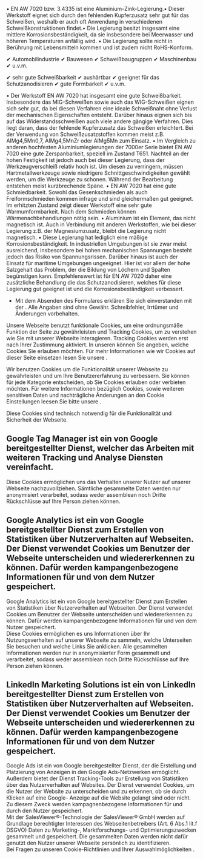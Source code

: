 • EN AW 7020 bzw. 3.4335 ist eine Aluminium-Zink-Legierung.• Dieser Werkstoff
eignet sich durch den fehlenden Kupferzusatz sehr gut für das Schweißen, weshalb
er auch oft Anwendung in verschiedenen Schweißkonstruktionen findet.• Die
Legierung besitzt insgesamt eine mittlere Korrosionsbeständigkeit, da sie
insbesondere bei Meerwasser und höheren Temperaturen anfällig wird. • Die
Legierung sollte nicht in Berührung mit Lebensmitteln kommen und ist zudem nicht
RoHS-Konform.

✔ Automobilindustrie ✔ Bauwesen ✔ Schweißbaugruppen ✔ Maschinenbau ✔ u.v.m.

✔ sehr gute Schweißbarkeit ✔ aushärtbar ✔ geeignet für das Schutzanodisieren ✔
gute Formbarkeit ✔ u.v.m.

• Der Werkstoff EN AW 7020 hat insgesamt eine gute Schweißbarkeit. Insbesondere
das MIG-Schweißen sowie auch das WIG-Schweißen eignen sich sehr gut, da bei
diesen Verfahren eine ideale Schweißnaht ohne Verlust der mechanischen
Eigenschaften entsteht. Darüber hinaus eignen sich bis auf das
Widerstandsschweißen auch viele andere gängige Verfahren. Dies liegt daran, dass
der fehlende Kupferzusatz das Schweißen erleichtert. Bei der Verwendung von
Schweißzusatzstoffen kommen meist z.B. AlMg4,5Mn0,7, AlMg4,5MnZr oder AlMg5Mn
zum Einsatz. • Im Vergleich zu anderen hochfesten Aluminiumlegierungen der
7000er Serie bietet EN AW 7020 eine gute Zerspanbarkeit, speziell im Zustand
T651. Nachteil an der hohen Festigkeit ist jedoch auch bei dieser Legierung,
dass der Werkzeugverschleiß relativ hoch ist. Um diesen zu verringern, müssen
Hartmetallwerkzeuge sowie niedrigere Schnittgeschwindigkeiten gewählt werden, um
die Werkzeuge zu schonen. Während der Bearbeitung entstehen meist kurzbrechende
Späne. • EN AW 7020 hat eine gute Schmiedbarkeit. Sowohl das Gesenkschmieden als
auch Freiformschmieden kommen infrage und sind gleichermaßen gut geeignet. Im
erhitzten Zustand zeigt dieser Werkstoff eine sehr gute Warmumformbarkeit. Nach
dem Schmieden können Wärmenachbehandlungen nötig sein. • Aluminium ist ein
Element, das nicht magnetisch ist. Auch in Verbindung mit anderen Werkstoffen,
wie bei dieser Legierung z.B. der Magnesiumzusatz, bleibt die Legierung nicht
magnetisch. • Diese Legierung hat lediglich eine mäßige Korrosionsbeständigkeit.
In industriellen Umgebungen ist sie zwar meist ausreichend, insbesondere bei
hohen mechanischen Spannungen besteht jedoch das Risiko von Spannungsrissen.
Darüber hinaus ist auch der Einsatz für maritime Umgebungen ungeeignet. Hier ist
vor allem der hohe Salzgehalt das Problem, der die Bildung von Löchern und
Spalten begünstigen kann. Empfehlenswert ist für EN AW 7020 daher eine
zusätzliche Behandlung die das Schutzanodisieren, welches für diese Legierung
gut geeignet ist und die Korrosionsbeständigkeit verbessert.

* Mit dem Absenden des Formulares erklären Sie sich einverstanden mit der .
Alle Angaben sind ohne Gewähr. Schreibfehler, Irrtümer und Änderungen
vorbehalten.

Unsere Webseite benutzt funktionale Cookies, um eine ordnungsmäße Funktion der
Seite zu gewährleisten und Tracking Cookies, um zu verstehen wie Sie mit unserer
Webseite interagieren. Tracking Cookies werden erst nach Ihrer Zustimmung
aktiviert. In unseren können Sie angeben, welche Cookies Sie erlauben möchten.
Für mehr Informationen wie wir Cookies auf dieser Seite einsetzen lesen Sie
unsere .

Wir benutzen Cookies um die Funktionalität unserer Webseite zu gewährleisten und
um Ihre Benutzererfahrung zu verbessern. Sie können für jede Kategorie
entscheiden, ob Sie Cookies erlauben oder verbieten möchten. Für weitere
Informationen bezüglich Cookies, sowie weiteren sensitiven Daten und
nachträgliche Änderungen an den Cookie Einstellungen leesen Sie bitte unsere .

Diese Cookies sind technisch notwendig für die Funktionalität und Sicherheit der
Webseite.

Google Tag Manager ist ein von Google bereitgestellter Dienst, welcher das
Arbeiten mit weiteren Tracking und Analyse Diensten vereinfacht.  
---  
Diese Cookies ermöglichen uns das Verhalten unserer Nutzer auf unserer Webseite
nachzuvollziehen. Sämtliche gesammelte Daten werden nur anonymisiert
verarbeitet, sodass weder assemblean noch Dritte Rückschlüsse auf Ihre Person
ziehen können.

Google Analytics ist ein von Google bereitgestellter Dienst zum Erstellen von
Statistiken über Nutzerverhalten auf Webseiten. Der Dienst verwendet Cookies um
Benutzer der Webseite unterscheiden und wiedererkennen zu können. Dafür werden
kampangenbezogene Informationen für und von dem Nutzer gespeichert.  
---  
Google Analytics ist ein von Google bereitgestellter Dienst zum Erstellen von
Statistiken über Nutzerverhalten auf Webseiten. Der Dienst verwendet Cookies um
Benutzer der Webseite unterscheiden und wiedererkennen zu können. Dafür werden
kampangenbezogene Informationen für und von dem Nutzer gespeichert.  
Diese Cookies ermöglichen es uns Informationen über Ihr Nutzungsverhalten auf
unserer Webseite zu sammeln, welche Unterseiten Sie besuchen und welche Links
Sie anklicken. Alle gesammelten Informationen werden nur in anonymisierter Form
gesammelt und verarbeitet, sodass weder assemblean noch Dritte Rückschlüsse auf
Ihre Person ziehen können.

LinkedIn Marketing Solutions ist ein von LinkedIn bereitgestellter Dienst zum
Erstellen von Statistiken über Nutzerverhalten auf Webseiten. Der Dienst
verwendet Cookies um Benutzer der Webseite unterscheiden und wiedererkennen zu
können. Dafür werden kampangenbezogene Informationen für und von dem Nutzer
gespeichert.  
---  
Google Ads ist ein von Google bereitgestellter Dienst, der die Erstellung und
Platzierung von Anzeigen in den Google Ads-Netzwerken ermöglicht. Außerdem
bietet der Dienst Tracking-Tools zur Erstellung von Statistiken über das
Nutzerverhalten auf Websites. Der Dienst verwendet Cookies, um die Nutzer der
Website zu unterscheiden und zu erkennen, ob sie durch Klicken auf eine Google-
Anzeige auf die Website gelangt sind oder nicht. Zu diesem Zweck werden
kampagnenbezogene Informationen für und durch den Nutzer gespeichert.  
Mit der SalesViewer®-Technologie der SalesViewer® GmbH werden auf Grundlage
berechtigter Interessen des Webseitenbetreibers (Art. 6 Abs.1 lit.f DSGVO) Daten
zu Marketing-, Marktforschungs- und Optimierungszwecken gesammelt und
gespeichert. Die gesammelten Daten werden nicht dafür genutzt den Nutzer unserer
Webseite persönlich zu identifizieren.  
Bei Fragen zu unseren Cookie-Richtlinien und Ihrer Auswahlmöglichkeiten .

